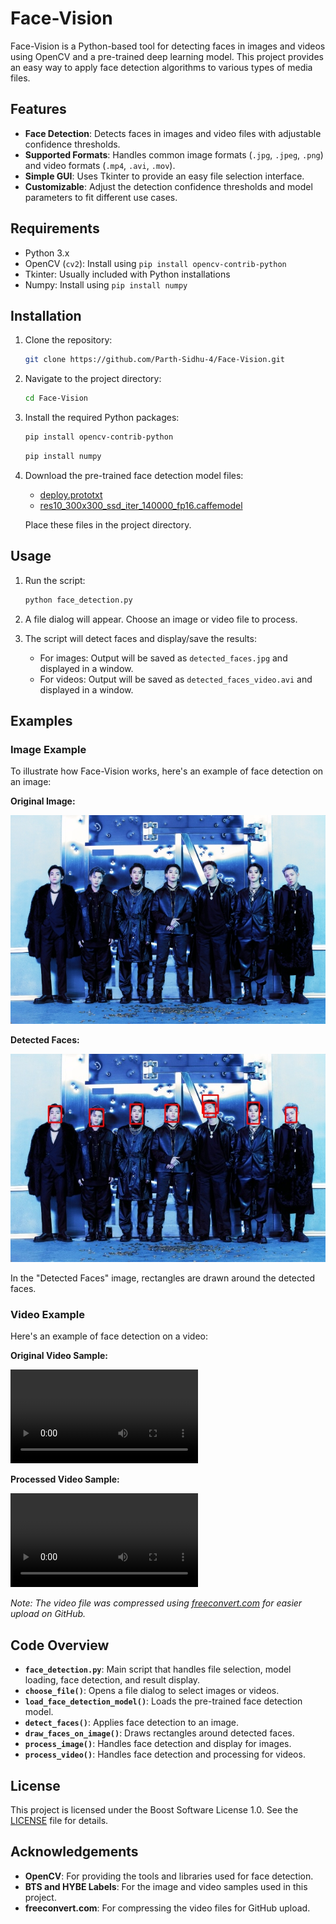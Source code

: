 # Face-Vision

Face-Vision is a Python-based tool for detecting faces in images and videos using OpenCV and a pre-trained deep learning model. This project provides an easy way to apply face detection algorithms to various types of media files.

## Features

- **Face Detection**: Detects faces in images and video files with adjustable confidence thresholds.
- **Supported Formats**: Handles common image formats (`.jpg`, `.jpeg`, `.png`) and video formats (`.mp4`, `.avi`, `.mov`).
- **Simple GUI**: Uses Tkinter to provide an easy file selection interface.
- **Customizable**: Adjust the detection confidence thresholds and model parameters to fit different use cases.

## Requirements

- Python 3.x
- OpenCV (`cv2`): Install using `pip install opencv-contrib-python`
- Tkinter: Usually included with Python installations
- Numpy: Install using `pip install numpy`

## Installation

1. Clone the repository:
    ```bash
    git clone https://github.com/Parth-Sidhu-4/Face-Vision.git
    ```

2. Navigate to the project directory:
    ```bash
    cd Face-Vision
    ```

3. Install the required Python packages:
    ```bash
    pip install opencv-contrib-python
    ```
    ```bash
    pip install numpy
    ```

4. Download the pre-trained face detection model files:
    - [deploy.prototxt](https://github.com/opencv/opencv/blob/master/samples/dnn/face_detector/deploy.prototxt)
    - [res10_300x300_ssd_iter_140000_fp16.caffemodel](https://github.com/opencv/opencv/blob/master/samples/dnn/face_detector/res10_300x300_ssd_iter_140000_fp16.caffemodel)

   Place these files in the project directory.

## Usage

1. Run the script:
    ```bash
    python face_detection.py
    ```

2. A file dialog will appear. Choose an image or video file to process.

3. The script will detect faces and display/save the results:
   - For images: Output will be saved as `detected_faces.jpg` and displayed in a window.
   - For videos: Output will be saved as `detected_faces_video.avi` and displayed in a window.

## Examples

### Image Example

To illustrate how Face-Vision works, here's an example of face detection on an image:

**Original Image:**

![Original Image](original_image.jpg)

**Detected Faces:**

![Detected Faces](detected_faces.jpg)

In the "Detected Faces" image, rectangles are drawn around the detected faces.

### Video Example

Here's an example of face detection on a video:

**Original Video Sample:**

![Original Video](https://github.com/Parth-Sidhu-4/Face-Vision/raw/main/original_video.mp4)

**Processed Video Sample:**

![Processed Video](https://github.com/Parth-Sidhu-4/Face-Vision/raw/main/detected_faces_video.avi)

*Note: The video file was compressed using [freeconvert.com](https://www.freeconvert.com) for easier upload on GitHub.*

## Code Overview

- **`face_detection.py`**: Main script that handles file selection, model loading, face detection, and result display.
- **`choose_file()`**: Opens a file dialog to select images or videos.
- **`load_face_detection_model()`**: Loads the pre-trained face detection model.
- **`detect_faces()`**: Applies face detection to an image.
- **`draw_faces_on_image()`**: Draws rectangles around detected faces.
- **`process_image()`**: Handles face detection and display for images.
- **`process_video()`**: Handles face detection and processing for videos.

## License

This project is licensed under the Boost Software License 1.0. See the [LICENSE](LICENSE) file for details.

## Acknowledgements

- **OpenCV**: For providing the tools and libraries used for face detection.
- **BTS and HYBE Labels**: For the image and video samples used in this project.
- **freeconvert.com**: For compressing the video files for GitHub upload.

